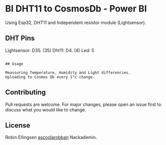 # BI DHT11 to CosmosDb - Power BI

Using Esp32, DHT11 and Independent resistor module (Lightsensor).

## DHT Pins
Lightsensor: D35. (35)
Dht11: D4. (4)
Led: 5
```

## Usage

Meassuring Temperature, Humidity and Light differencies.
Uploading to Cosmos Db every 1°c change.
```

## Contributing
Pull requests are welcome. For major changes, please open an issue first to discuss what you would like to change.


## License
Robin Ellingsen
[ascoolarobban](https://github.com/ascoolarobban)
Nackademin.
